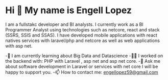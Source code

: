 Hi 👋 My name is Engell Lopez
================================

I am a fullstakc developer and BI analysts. I currently work as a BI Programmer Analyst using technologies such as netcore, react and stack (SSRS, SSIS and SSAS). I have developed mobile applications with react natives services with laravel/php and netcore as well as web applications with asp net.

  -🌱 I am currently learning about Big Data and Datascience
  -👨‍💻 I worked on the backend with: PHP with Laravel , asp net and asp net core.
  -💬 Ask me about software development in Laravel or services with net core I will be happy to support you.
  -📫 How to contact me: engellopez59@gmail.com
